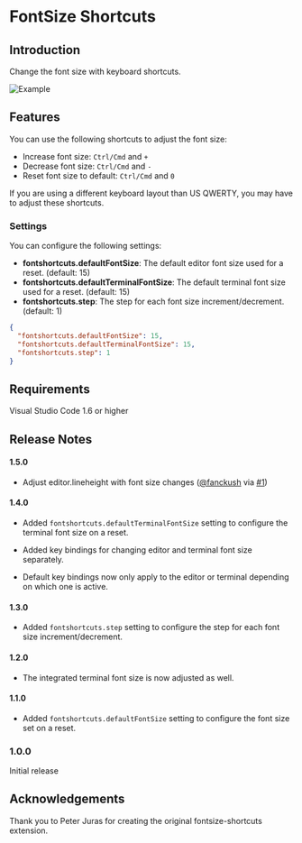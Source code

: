 # FontSize Shortcuts

## Introduction

Change the font size with keyboard shortcuts.

![Example](https://i.imgur.com/Gs7KqPG.gif)

## Features

You can use the following shortcuts to adjust the font size:

* Increase font size: `Ctrl/Cmd` and `+`
* Decrease font size: `Ctrl/Cmd` and `-`
* Reset font size to default: `Ctrl/Cmd` and `0`

If you are using a different keyboard layout than US QWERTY, you may have to adjust these shortcuts.

### Settings

You can configure the following settings:

* **fontshortcuts.defaultFontSize**: The default editor font size used for a reset. (default: 15)
* **fontshortcuts.defaultTerminalFontSize**: The default terminal font size used for a reset. (default: 15)
* **fontshortcuts.step**: The step for each font size increment/decrement. (default: 1)

```json
{
  "fontshortcuts.defaultFontSize": 15,
  "fontshortcuts.defaultTerminalFontSize": 15,
  "fontshortcuts.step": 1
}
```

## Requirements

Visual Studio Code 1.6 or higher

## Release Notes

#### 1.5.0

* Adjust editor.lineheight with font size changes ([@fanckush](https://github.com/fanckush) via [#1](https://github.com/foss-haas/vsc-fontsize-shortcuts/pull/1))

#### 1.4.0

* Added `fontshortcuts.defaultTerminalFontSize` setting to configure the terminal font size on a reset.

* Added key bindings for changing editor and terminal font size separately.

* Default key bindings now only apply to the editor or terminal depending on which one is active.

#### 1.3.0

* Added `fontshortcuts.step` setting to configure the step for each font size increment/decrement.

#### 1.2.0

* The integrated terminal font size is now adjusted as well.

#### 1.1.0

* Added `fontshortcuts.defaultFontSize` setting to configure the font size set on a reset.

### 1.0.0

Initial release

## Acknowledgements

Thank you to Peter Juras for creating the original fontsize-shortcuts extension.
